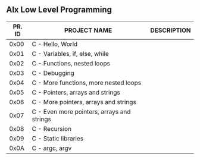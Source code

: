 Alx Low Level Programming
-


PR. ID	|PROJECT NAME |	 DESCRIPTION
------|------------------|------
0x00	|C - Hello, World	|
0x01	|C - Variables, if, else, while|	
0x02	|C - Functions, nested loops	|
0x03	|C - Debugging|	
0x04	|C - More functions, more nested loops	|
0x05	|C - Pointers, arrays and strings	|
0x06	|C - More pointers, arrays and strings	|
0x07	|C - Even more pointers, arrays and strings	|
0x08	|C - Recursion	|
0x09	|C - Static libraries	|
0x0A	|C - argc, argv	|
